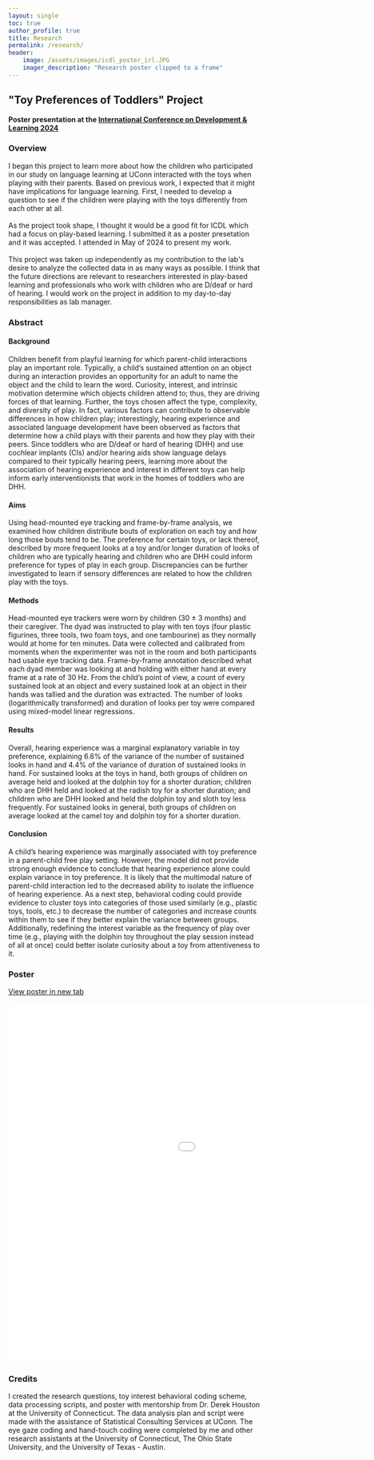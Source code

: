 ```yaml
---
layout: single
toc: true
author_profile: true
title: Research
permalink: /research/
header: 
    image: /assets/images/icdl_poster_irl.JPG
    imager_description: "Research poster clipped to a frame"
---
```


## "Toy Preferences of Toddlers" Project
**Poster presentation at the [International Conference on Development & Learning 2024](https://la.utexas.edu/users/dil/ICDL_Austin_2024/)**

### Overview
I began this project to learn more about how the children who participated in our study on language learning at UConn interacted with the toys when playing with their parents. Based on previous work, I expected that it might have implications for language learning. First, I needed to develop a question to see if the children were playing with the toys differently from each other at all. \
\
As the project took shape, I thought it would be a good fit for ICDL which had a focus on play-based learning. I submitted it as a poster presetation and it was accepted. I attended in May of 2024 to present my work.\
\
This project was taken up independently as my contribution to the lab's desire to analyze the collected data in as many ways as possible. I think that the future directions are relevant to researchers interested in play-based learning and professionals who work with children who are D/deaf or hard of hearing. I would work on the project in addition to my day-to-day responsibilities as lab manager.

### Abstract

#### Background
Children benefit from playful learning for which parent-child interactions play an important role. Typically, a child’s sustained attention on an object during an interaction provides an opportunity for an adult to name the object and the child to learn the word. Curiosity, interest, and intrinsic motivation determine which objects children attend to; thus, they are driving forces of that learning. Further, the toys chosen affect the type, complexity, and diversity of play. In fact, various factors can contribute to observable differences in how children play; interestingly, hearing experience and associated language development have been observed as factors that determine how a child plays with their parents and how they play with their peers. Since toddlers who are D/deaf or hard of hearing (DHH) and use cochlear implants (CIs) and/or hearing aids show language delays compared to their typically hearing peers, learning more about the association of hearing experience and interest in different toys can help inform early interventionists that work in the homes of toddlers who are DHH. 
#### Aims
Using head-mounted eye tracking and frame-by-frame analysis, we examined how children distribute bouts of exploration on each toy and how long those bouts tend to be. The preference for certain toys, or lack thereof, described by more frequent looks at a toy and/or longer duration of looks of children who are typically hearing and children who are DHH could inform preference for types of play in each group. Discrepancies can be further investigated to learn if sensory differences are related to how the children play with the toys. 
#### Methods
Head-mounted eye trackers were worn by children (30 ± 3 months) and their caregiver. The dyad was instructed to play with ten toys (four plastic figurines, three tools, two foam toys, and one tambourine) as they normally would at home for ten minutes. Data were collected and calibrated from moments when the experimenter was not in the room and both participants had usable eye tracking data. Frame-by-frame annotation described what each dyad member was looking at and holding with either hand at every frame at a rate of 30 Hz. From the child’s point of view, a count of every sustained look at an object and every sustained look at an object in their hands was tallied and the duration was extracted. The number of looks (logarithmically transformed) and duration of looks per toy were compared using mixed-model linear regressions. 
#### Results
Overall, hearing experience was a marginal explanatory variable in toy preference, explaining 6.6% of the variance of the number of sustained looks in hand and 4.4% of the variance of duration of sustained looks in hand. For sustained looks at the toys in hand, both groups of children on average held and looked at the dolphin toy for a shorter duration; children who are DHH held and looked at the radish toy for a shorter duration; and children who are DHH looked and held the dolphin toy and sloth toy less frequently. For sustained looks in general, both groups of children on average looked at the camel toy and dolphin toy for a shorter duration. 
#### Conclusion
A child’s hearing experience was marginally associated with toy preference in a parent-child free play setting. However, the model did not provide strong enough evidence to conclude that hearing experience alone could explain variance in toy preference. It is likely that the multimodal nature of parent-child interaction led to the decreased ability to isolate the influence of hearing experience. As a next step, behavioral coding could provide evidence to cluster toys into categories of those used similarly (e.g., plastic toys, tools, etc.) to decrease the number of categories and increase counts within them to see if they better explain the variance between groups. Additionally, redefining the interest variable as the frequency of play over time (e.g., playing with the dolphin toy throughout the play session instead of all at once) could better isolate curiosity about a toy from attentiveness to it. 

### Poster

<a href="/assets/images/icdl_poster.pdf" target="_blank" rel="noopener noreferrer" class="btn btn--primary btn--large">View poster in new tab</a> 

<embed src="/assets/images/icdl_poster.pdf" width="1280" height="720" type="application/pdf">

### Credits
I created the research questions, toy interest behavioral coding scheme, data processing scripts, and poster with mentorship from Dr. Derek Houston at the University of Connecticut. The data analysis plan and script were made with the assistance of Statistical Consulting Services at UConn. The eye gaze coding and hand-touch coding were completed by me and other research assistants at the University of Connecticut, The Ohio State University, and the University of Texas - Austin.
